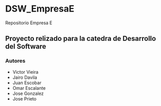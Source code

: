 # DSW_EmpresaE
Repositorio Empresa E

## Proyecto relizado para la catedra de Desarrollo del Software

### Autores
- Victor Vieira
- Jairo Davila
- Juan Escobar
- Omar Escalante
- Jose Gonzalez
- Jose Prieto
